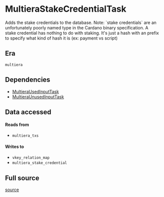 # MultieraStakeCredentialTask
Adds the stake credentials to the database\.
       Note: \`stake credentials\` are an unfortunately poorly named type in the Cardano binary specification\.
       A stake credential has nothing to do with staking\. It's just a hash with an prefix to specify what kind of hash it is \(ex: payment vs script\)

## Era
` multiera `

## Dependencies

   * [MultieraUsedInputTask](./MultieraUsedInputTask)
   * [MultieraUnusedInputTask](./MultieraUnusedInputTask)


## Data accessed
#### Reads from

   * ` multiera_txs `


#### Writes to

   * ` vkey_relation_map `
   * ` multiera_stake_credential `


## Full source
[source](https://github.com/dcSpark/carp/tree/main/indexer/tasks/src/multiera/multiera_stake_credentials.rs)
